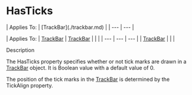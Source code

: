 




<h1 class="heading"><span class="name">HasTicks</span></h1>
| Applies To: | [TrackBar](./trackbar.md) |
| --- | ---  |

| Applies To: | [TrackBar](./trackbar.md) | [TrackBar](./trackbar.md) |  |  |
| --- | --- | ---  |
| [TrackBar](./trackbar.md) |  |  |


Description


The HasTicks property specifies whether or not tick marks are drawn in a [TrackBar](./trackbar.md) object. It is Boolean value with a default value of 0.


The position of the tick marks in the [TrackBar](./trackbar.md) is determined by the TickAlign property.



